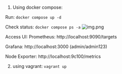 1) Using docker compose:

Run:
```docker compose up -d```

Check status:
```docker compose ps -a```
![img.png](readme_images/img.png)

Access UI:
Prometheus: http://localhost:9090/targets

Grafana: http://localhost:3000 (admin/admin123)

Node Exporter: http://localhost:9c100/metrics

2) using vagrant:
```vagrant up```
